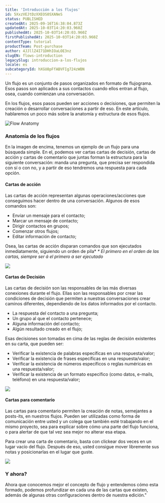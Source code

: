```yaml
---
title: 'Introducción a los flujos'
id: 5XxzVEJtDzXXEOS0SXANeS
status: PUBLISHED
createdAt: 2025-09-16T16:38:04.873Z
updatedAt: 2025-10-03T14:20:03.960Z
publishedAt: 2025-10-03T14:20:03.960Z
firstPublishedAt: 2025-10-03T14:20:03.960Z
contentType: tutorial
productTeam: Post-purchase
author: 4JJllZ4I71DHhIOaLOE3nz
slugEN: flows-introduction
legacySlug: introduccion-a-los-flujos
locale: es
subcategoryId: hXGU8pFfABVFIg724zWBN
---
```


Un flujo es un conjunto de pasos organizados en formato de flujograma. Esos pasos son aplicados a sus contactos cuando ellos entran al flujo, osea, cuando comienzan una conversación.

En los flujos, esos pasos pueden ser acciones o decisiones, que permiten la creación o desarrollar conversaciones a partir de eso. En este artículo, hablaremos un poco más sobre la anatomía y estructura de esos flujos.

![Flow Anatomy](https://cdn.statically.io/gh/vtexdocs/help-center-content/refs/heads/main/docs/es/tutorials/weni-by-vtex/flujos/introduccion-a-los-flujos_1.png)

### Anatomía de los flujos
En la imagen de encima, tenemos un ejemplo de un flujo para una búsqueda simple. En el, podemos ver cartas cartas de decisión, cartas de acción y cartas de comentario que juntas forman la estructura para la siguiente conversación: manda una pregunta, que precisa ser respondida con sí o con no, y a partir de eso tendremos una respuesta para cada opción.
#### Cartas de acción
Las cartas de acción representan algunas operaciones/acciones que conseguimos hacer dentro de una conversación. Algunos de esos comandos son:
  * Enviar un mensaje para el contacto;
  * Marcar un mensaje de contacto;
  * Dirigir contactos en grupos;
  * Comenzar otros flujos;
  * Editar información de contacto;

Osea, las cartas de acción disparan comandos que son ejecutados inmediatamente, siguiendo un orden de pila*
_* El primero en el orden de las cartas, siempre ser á el primero a ser ejecutado_

![](https://cdn.statically.io/gh/vtexdocs/help-center-content/refs/heads/main/docs/es/tutorials/weni-by-vtex/flujos/introduccion-a-los-flujos_2.png)

#### Cartas de Decisión
Las cartas de decisión son las responsables de las más diversas conexiones durante el flujo. Ellas son las responsables por crear las condiciones de decisión que permiten a nuestras conversaciones crear caminos diferentes, dependiendo de los datos informados por el contacto.
  * La respuesta del contacto a una pregunta;
  * Un grupo al que el contacto pertenece;
  * Alguna información del contacto;
  * Algún resultado creado en el flujo;

Esas decisiones son tomadas en cima de las reglas de decisión existentes en su carta, que pueden ser:
  * Verificar la existencia de palabras específicas en una respuesta/valor;
  * Verificar la existencia de frases específicas en una respuesta/valor;
  * Verificar la existencia de números específicos o reglas numéricas en una respuesta/valor;
  * Verificar la existencia de un formato específico (como datos, e-mails, teléfono) en una respuesta/valor;

![](https://cdn.statically.io/gh/vtexdocs/help-center-content/refs/heads/main/docs/es/tutorials/weni-by-vtex/flujos/introduccion-a-los-flujos_3.png)

#### Cartas para comentario
Las cartas para comentario permiten la creación de notas, semejantes a posts-its, en nuestros flujos. Pueden ser utilizadas como forma de comunicación entre usted y un colega que también esté trabajando en el mismo proyecto, sea para explicar sobre cómo una parte del flujo funciona, o para alertar de que tal vez sea mejor no alterar esa etapa.

Para crear una carta de comentario, basta con clickear dos veces en un lugar vacío del flujo. Después de eso, usted consigue mover libremente sus notas y posicionarlas en el lugar que guste.

![](https://cdn.statically.io/gh/vtexdocs/help-center-content/refs/heads/main/docs/es/tutorials/weni-by-vtex/flujos/introduccion-a-los-flujos_4.png)

###  Y ahora?
Ahora que conocemos mejor el concepto de flujo y entendemos cómo esta formado, podemos profundizar en cada una de las cartas que existen, además de algunas otras configuraciones dentro de nuestra edición."
